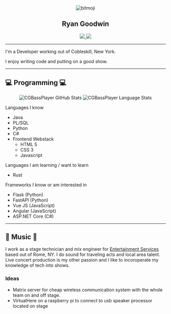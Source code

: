 <div id="header" align="center">
    <img src="https://cdn.discordapp.com/avatars/409140959100796939/aa4e38241fe75501061c8fdd02b009bf.webp" alt="bitmoji"/>
    <br>
    <h2>Ryan Goodwin</h2>
</div>
<div id="badges" align="center">
    <a href="#">
        <img src="https://img.shields.io/twitter/follow/Ryan_Goodwin_?label=Twitter&style=plastic&color=blue"/>
    </a>
    <a href="https://www.linkedin.com/in/ryan-goodwin-2b396b161/">
        <img src="https://img.shields.io/badge/Linkedin-Connect-blue?style=plastic&logo=Linkedin&logoColor=blue"/>
    </a>
</div>

---

I'm a Developer working out of Cobleskill, New York.

I enjoy writing code and putting on a good show. 

---

## 💻 Programming 💻

<div id="stats" align="center">
  <img src="https://github-readme-stats.vercel.app/api?username=CGBassPlayer&theme=darcula&count_private=true&show_icons=true&" alt="CGBassPlayer GitHub Stats"/>
  <img src="https://github-readme-stats.vercel.app/api/top-langs?username=CGBassPlayer&langs_count=6&theme=darcula&layout=compact" alt="CGBassPlayer Language Stats"/>
</div>
<!-- <div id="repos">
  <a href="https://github.com/CGBassPlayer/sicas_audit">
    <img src="https://github-readme-stats.vercel.app/api/pin/?username=CGBassPlayer&repo=sicas_audit&theme=darcula" alt="sicas_audit_readme">
  </a>
  <a href="https://github.com/CGBassPlayer/sicas_audit">
    <img src="https://github-readme-stats.vercel.app/api/pin/?username=CGBassPlayer&repo=ytdlp-server&theme=darcula" alt="ytdlp-server_readme">
  </a>
</div> -->

Languages I know
* Java
* PL/SQL
* Python
* C#
* Frontend Webstack
    * HTML 5
    * CSS 3
    * Javascript

Languages I am learning / want to learn
* Rust

Frameworks I know or am interested in
* Flask (Python)
* FastAPI (Python)
* Vue JS (JavaScript)
* Angular (JavaScript)
* ASP.NET Core (C#)

---

## 🎤 Music 🎤

I work as a stage technician and mix engineer for [Entertainment Services](https://entertainmentservicesny.com/) based out of Rome, NY. I do sound for traveling acts and local area talent. Live concert production is my other passion and I like to incoroperate my knowledge of tech into shows.

### **Ideas**
* Matrix server for cheap wireless communication system with the whole team on and off stage.
* VirtualHere on a raspberry pi to connect to usb speaker processor located on stage
